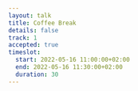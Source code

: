 ```yaml
---
layout: talk
title: Coffee Break
details: false
track: 1
accepted: true
timeslot:
  start: 2022-05-16 11:00:00+02:00
  end: 2022-05-16 11:30:00+02:00
  duration: 30
---
```


<!-- empty //-->
